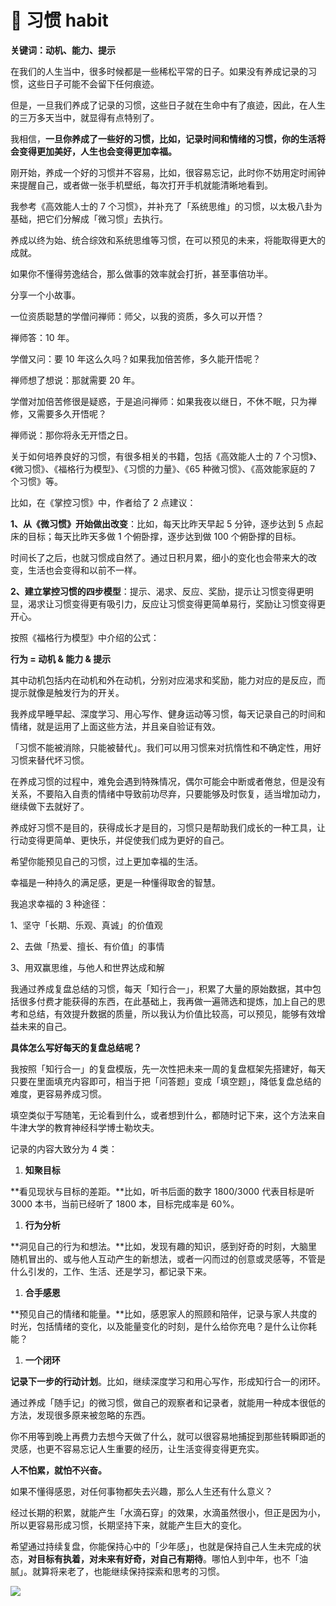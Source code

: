 # 💙 习惯 habit

**关键词：动机、能力、提示**

在我们的人生当中，很多时候都是一些稀松平常的日子。如果没有养成记录的习惯，这些日子可能不会留下任何痕迹。

但是，一旦我们养成了记录的习惯，这些日子就在生命中有了痕迹，因此，在人生的三万多天当中，就显得有点特别了。

我相信，**一旦你养成了一些好的习惯，比如，记录时间和情绪的习惯，你的生活将会变得更加美好，人生也会变得更加幸福。**

刚开始，养成一个好的习惯并不容易，比如，很容易忘记，此时你不妨用定时闹钟来提醒自己，或者做一张手机壁纸，每次打开手机就能清晰地看到。

我参考《高效能人士的 7 个习惯》，并补充了「系统思维」的习惯，以太极八卦为基础，把它们分解成「微习惯」去执行。

养成以终为始、统合综效和系统思维等习惯，在可以预见的未来，将能取得更大的成就。

如果你不懂得劳逸结合，那么做事的效率就会打折，甚至事倍功半。

分享一个小故事。

一位资质聪慧的学僧问禅师：师父，以我的资质，多久可以开悟？

禅师答：10 年。

学僧又问：要 10 年这么久吗？如果我加倍苦修，多久能开悟呢？

禅师想了想说：那就需要 20 年。

学僧对加倍苦修很是疑惑，于是追问禅师：如果我夜以继日，不休不眠，只为禅修，又需要多久开悟呢？

禅师说：那你将永无开悟之日。

关于如何培养良好的习惯，有很多相关的书籍，包括《高效能人士的 7 个习惯》、《微习惯》、《福格行为模型》、《习惯的力量》、《65 种微习惯》、《高效能家庭的 7 个习惯》等。

比如，在《掌控习惯》中，作者给了 2 点建议：

**1、从《微习惯》开始做出改变**：比如，每天比昨天早起 5 分钟，逐步达到 5 点起床的目标；每天比昨天多做 1 个俯卧撑，逐步达到做 100 个俯卧撑的目标。

时间长了之后，也就习惯成自然了。通过日积月累，细小的变化也会带来大的改变，生活也会变得和以前不一样。

**2、建立掌控习惯的四步模型**：提示、渴求、反应、奖励，提示让习惯变得更明显，渴求让习惯变得更有吸引力，反应让习惯变得更简单易行，奖励让习惯变得更开心。

按照《福格行为模型》中介绍的公式：

**行为 = 动机 & 能力 & 提示**

其中动机包括内在动机和外在动机，分别对应渴求和奖励，能力对应的是反应，而提示就像是触发行为的开关。

我养成早睡早起、深度学习、用心写作、健身运动等习惯，每天记录自己的时间和情绪，就是运用了上面这些方法，并且亲自验证有效。

「习惯不能被消除，只能被替代」。我们可以用习惯来对抗惰性和不确定性，用好习惯来替代坏习惯。

在养成习惯的过程中，难免会遇到特殊情况，偶尔可能会中断或者倦怠，但是没有关系，不要陷入自责的情绪中导致前功尽弃，只要能够及时恢复，适当增加动力，继续做下去就好了。

养成好习惯不是目的，获得成长才是目的，习惯只是帮助我们成长的一种工具，让行动变得更简单、更快乐，并促使我们成为更好的自己。

希望你能预见自己的习惯，过上更加幸福的生活。

幸福是一种持久的满足感，更是一种懂得取舍的智慧。

我追求幸福的 3 种途径：

1、坚守「长期、乐观、真诚」的价值观

2、去做「热爱、擅长、有价值」的事情

3、用双赢思维，与他人和世界达成和解

我通过养成复盘总结的习惯，每天「知行合一」，积累了大量的原始数据，其中包括很多付费才能获得的东西，在此基础上，我再做一遍筛选和提炼，加上自己的思考和总结，有效提升数据的质量，所以我认为价值比较高，可以预见，能够有效增益未来的自己。

**具体怎么写好每天的复盘总结呢？**

我按照「知行合一」的复盘模版，先一次性把未来一周的复盘框架先搭建好，每天只要在里面填充内容即可，相当于把「问答题」变成「填空题」，降低复盘总结的难度，更容易养成习惯。

填空类似于写随笔，无论看到什么，或者想到什么，都随时记下来，这个方法来自牛津大学的教育神经科学博士勒坎夫。

记录的内容大致分为 4 类：

1. **知聚目标**

\*\*看见现状与目标的差距。\*\*比如，听书后面的数字 1800/3000 代表目标是听 3000 本书，当前已经听了 1800 本，目标完成率是 60%。

1. **行为分析**

\*\*洞见自己的行为和想法。\*\*比如，发现有趣的知识，感到好奇的时刻，大脑里随机冒出的、或与他人互动产生的新想法，或者一闪而过的创意或灵感等，不管是什么引发的，工作、生活、还是学习，都记录下来。

1. **合手感恩**

\*\*预见自己的情绪和能量。\*\*比如，感恩家人的照顾和陪伴，记录与家人共度的时光，包括情绪的变化，以及能量变化的时刻，是什么给你充电？是什么让你耗能？

1. **一个闭环**

**记录下一步的行动计划**。比如，继续深度学习和用心写作，形成知行合一的闭环。

通过养成「随手记」的微习惯，做自己的观察者和记录者，就能用一种成本很低的方法，发现很多原来被忽略的东西。

你不用等到晚上再费力去想今天做了什么，就可以很容易地捕捉到那些转瞬即逝的灵感，也更不容易忘记人生重要的经历，让生活变得变得更充实。

**人不怕累，就怕不兴奋。**

如果不懂得感恩，对任何事物都失去兴趣，那么人生还有什么意义？

经过长期的积累，就能产生「水滴石穿」的效果，水滴虽然很小，但正是因为小，所以更容易形成习惯，长期坚持下来，就能产生巨大的变化。

希望通过持续复盘，你能保持心中的「少年感」，也就是保持自己人生未完成的状态，**对目标有执着，对未来有好奇，对自己有期待**。哪怕人到中年，也不「油腻」。就算将来老了，也能继续保持探索和思考的习惯。

![](https://visitor-badge.laobi.icu/badge?page_id=sjhfx.linji&left_text=PageViews&right_color=%2300589F)